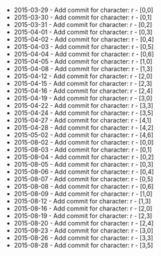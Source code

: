- 2015-03-29 - Add commit for character: r - [0,0]
- 2015-03-30 - Add commit for character: r - [0,1]
- 2015-03-31 - Add commit for character: r - [0,2]
- 2015-04-01 - Add commit for character: r - [0,3]
- 2015-04-02 - Add commit for character: r - [0,4]
- 2015-04-03 - Add commit for character: r - [0,5]
- 2015-04-04 - Add commit for character: r - [0,6]
- 2015-04-05 - Add commit for character: r - [1,0]
- 2015-04-08 - Add commit for character: r - [1,3]
- 2015-04-12 - Add commit for character: r - [2,0]
- 2015-04-15 - Add commit for character: r - [2,3]
- 2015-04-16 - Add commit for character: r - [2,4]
- 2015-04-19 - Add commit for character: r - [3,0]
- 2015-04-22 - Add commit for character: r - [3,3]
- 2015-04-24 - Add commit for character: r - [3,5]
- 2015-04-27 - Add commit for character: r - [4,1]
- 2015-04-28 - Add commit for character: r - [4,2]
- 2015-05-02 - Add commit for character: r - [4,6]
- 2015-08-02 - Add commit for character: r - [0,0]
- 2015-08-03 - Add commit for character: r - [0,1]
- 2015-08-04 - Add commit for character: r - [0,2]
- 2015-08-05 - Add commit for character: r - [0,3]
- 2015-08-06 - Add commit for character: r - [0,4]
- 2015-08-07 - Add commit for character: r - [0,5]
- 2015-08-08 - Add commit for character: r - [0,6]
- 2015-08-09 - Add commit for character: r - [1,0]
- 2015-08-12 - Add commit for character: r - [1,3]
- 2015-08-16 - Add commit for character: r - [2,0]
- 2015-08-19 - Add commit for character: r - [2,3]
- 2015-08-20 - Add commit for character: r - [2,4]
- 2015-08-23 - Add commit for character: r - [3,0]
- 2015-08-26 - Add commit for character: r - [3,3]
- 2015-08-28 - Add commit for character: r - [3,5]
